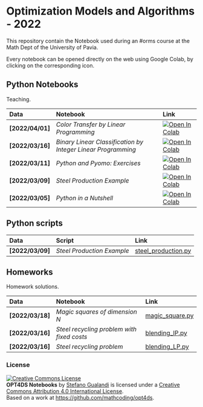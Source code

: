 # Optimization Models and Algorithms - 2022

This repository contain the Notebook used during an #orms course at the Math Dept of the University of Pavia.

Every notebook can be opened directly on the web using Google Colab, by clicking on the corresponding icon.

## Python Notebooks

Teaching.

| Data | Notebook | Link |
|:-|:-|:-|
|**[2022/04/01]**|*Color Transfer by Linear Programming*|[![Open In Colab](https://colab.research.google.com/assets/colab-badge.svg)](https://colab.research.google.com/github/mathcoding/opt4ds/blob/master/notebooks/ColorTransfer.ipynb)|
|**[2022/03/16]**|*Binary Linear Classification by Integer Linear Programming*|[![Open In Colab](https://colab.research.google.com/assets/colab-badge.svg)](https://colab.research.google.com/github/mathcoding/opt4ds/blob/master/notebooks/LinearClassification.ipynb)|
|**[2022/03/11]**|*Python and Pyomo: Exercises*|[![Open In Colab](https://colab.research.google.com/assets/colab-badge.svg)](https://colab.research.google.com/github/mathcoding/opt4ds/blob/master/notebooks/Python_and_Pyomo.ipynb)|
|**[2022/03/09]**|*Steel Production Example*|[![Open In Colab](https://colab.research.google.com/assets/colab-badge.svg)](https://colab.research.google.com/github/mathcoding/opt4ds/blob/master/notebooks/Steel_Planning.ipynb)|
|**[2022/03/05]**|*Python in a Nutshell*|[![Open In Colab](https://colab.research.google.com/assets/colab-badge.svg)](https://colab.research.google.com/github/mathcoding/opt4ds/blob/master/notebooks/Python_in_a_Nutshell.ipynb)|


## Python scripts
| Data | Script | Link |
|:-|:-| :-|
|**[2022/03/09]**|*Steel Production Example*|[steel_production.py](https://github.com/mathcoding/opt4ds/blob/master/scripts/steel_production.py)|


## Homeworks
Homework solutions.

| Data | Notebook | Link |
|:-|:-|:-|
|**[2022/03/18]**|*Magic squares of dimension N*|[magic_square.py](https://github.com/mathcoding/opt4ds/blob/master/scripts/magic_square.py)|
|**[2022/03/16]**|*Steel recycling problem with fixed costs*|[blending_IP.py](https://github.com/mathcoding/opt4ds/blob/master/scripts/blending_IP.py)|
|**[2022/03/16]**|*Steel recycling problem*|[blending_LP.py](https://github.com/mathcoding/opt4ds/blob/master/scripts/blending_LP.py)|



### License
<a rel="license" href="http://creativecommons.org/licenses/by/4.0/"><img alt="Creative Commons License" style="border-width:0" src="https://i.creativecommons.org/l/by/4.0/88x31.png" /></a><br /><span xmlns:dct="http://purl.org/dc/terms/" property="dct:title"><b>OPT4DS Notebooks</b></span> by <a xmlns:cc="http://creativecommons.org/ns#" href="http://mate.unipv.it/gualandi" property="cc:attributionName" rel="cc:attributionURL">Stefano Gualandi</a> is licensed under a <a rel="license" href="http://creativecommons.org/licenses/by/4.0/">Creative Commons Attribution 4.0 International License</a>.<br />Based on a work at <a xmlns:dct="http://purl.org/dc/terms/" href="https://github.com/mathcoding/opt4ds" rel="dct:source">https://github.com/mathcoding/opt4ds</a>.

